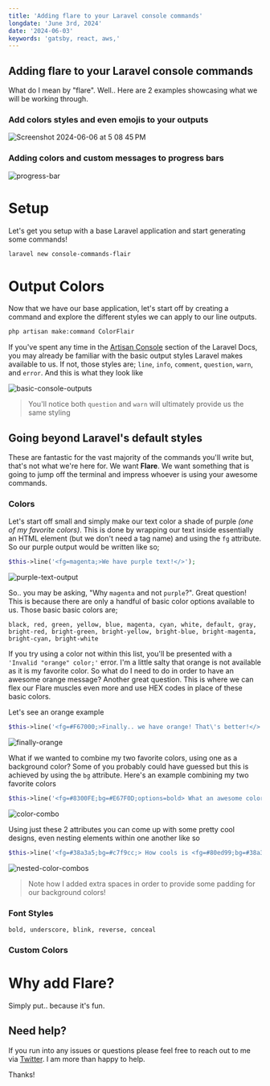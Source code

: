 ```yaml
---
title: 'Adding flare to your Laravel console commands'
longdate: 'June 3rd, 2024'
date: '2024-06-03'
keywords: 'gatsby, react, aws,'
---
```


## Adding flare to your Laravel console commands

What do I mean by "flare". Well.. Here are 2 examples showcasing what we will be working through.

### Add colors styles and even emojis to your outputs

![Screenshot 2024-06-06 at 5 08 45 PM](https://github.com/teisenhower/teisenhower.dev/assets/47988669/a1dbc46f-4963-4b16-9a7d-b62e9e665884)

### Adding colors and custom messages to progress bars

![progress-bar](https://github.com/teisenhower/teisenhower.dev/assets/47988669/74c0f8c4-fa18-469e-8e1e-4bf7b57e6114)

# Setup

Let's get you setup with a base Laravel application and start generating some commands!

```bash
laravel new console-commands-flair
```

# Output Colors

Now that we have our base application, let's start off by creating a command and explore the different styles we can apply to our line outputs.

```bash
php artisan make:command ColorFlair
```

If you've spent any time in the [Artisan Console](https://laravel.com/docs/11.x/artisan) section of the Laravel Docs, you may already be familiar with the basic output styles Laravel makes available to us. If not, those styles are; `line`, `info`, `comment`, `question`, `warn`, and `error`. And this is what they look like

![basic-console-outputs](https://github.com/teisenhower/teisenhower.dev/assets/47988669/d5d3fc9a-7966-482a-af6d-c012b9fd1655)

> You'll notice both `question` and `warn` will ultimately provide us the same styling

## Going beyond Laravel's default styles

These are fantastic for the vast majority of the commands you'll write but, that's not what we're here for. We want **Flare**. We want something that is going to jump off the terminal and impress whoever is using your awesome commands.

### Colors

Let's start off small and simply make our text color a shade of purple _(one of my favorite colors)_. This is done by wrapping our text inside essentially an HTML element (but we don't need a tag name) and using the `fg` attribute. So our purple output would be written like so;

```php
$this->line('<fg=magenta;>We have purple text!</>');
```

![purple-text-output](https://github.com/teisenhower/teisenhower.dev/assets/47988669/50fc7219-7921-46d0-919e-1397d1bad752)

So.. you may be asking, "Why `magenta` and not `purple`?". Great question! This is because there are only a handful of basic color options available to us. Those basic basic colors are;

```
black, red, green, yellow, blue, magenta, cyan, white, default, gray, bright-red, bright-green, bright-yellow, bright-blue, bright-magenta, bright-cyan, bright-white
```

If you try using a color not within this list, you'll be presented with a `'Invalid "orange" color;'` error. I'm a little salty that orange is not available as it is my favorite color. So what do I need to do in order to have an awesome orange message? Another great question. This is where we can flex our Flare muscles even more and use HEX codes in place of these basic colors.

Let's see an orange example

```php
$this->line('<fg=#F67000;>Finally.. we have orange! That\'s better!</>');
```

![finally-orange](https://github.com/teisenhower/teisenhower.dev/assets/47988669/023f9a78-2328-4811-9cf9-24bb7d136a9f)

What if we wanted to combine my two favorite colors, using one as a background color? Some of you probably could have guessed but this is achieved by using the `bg` attribute. Here's an example combining my two favorite colors

```php
$this->line('<fg=#8300FE;bg=#E67F0D;options=bold> What an awesome color combo! </>');
```

![color-combo](https://github.com/teisenhower/teisenhower.dev/assets/47988669/992c4156-552a-44ff-9e9d-e982989d6f5e)

Using just these 2 attributes you can come up with some pretty cool designs, even nesting elements within one another like so

```php
$this->line('<fg=#38a3a5;bg=#c7f9cc;> How cools is <fg=#80ed99;bg=#38a3a5;> this?! </></>');
```

![nested-color-combos](https://github.com/teisenhower/teisenhower.dev/assets/47988669/b01d7048-b51e-44d6-a168-252911bddfde)

> Note how I added extra spaces in order to provide some padding for our background colors!

### Font Styles

```
bold, underscore, blink, reverse, conceal
```

### Custom Colors

# Why add Flare?

Simply put.. because it's fun.

## Need help?

If you run into any issues or questions please feel free to reach out to me via [Twitter](https://twitter.com/teisenhower). I am more than happy to help.

Thanks!
